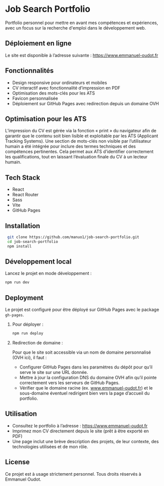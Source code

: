 # Job Search Portfolio

Portfolio personnel pour mettre en avant mes compétences et expériences, avec un focus sur la recherche d'emploi dans le développement web.

## Déploiement en ligne

Le site est disponible à l’adresse suivante : https://www.emmanuel-oudot.fr

## Fonctionnalités

- Design responsive pour ordinateurs et mobiles
- CV interactif avec fonctionnalité d’impression en PDF
- Optimisation des mots-clés pour les ATS
- Favicon personnalisée
- Déploiement sur GitHub Pages avec redirection depuis un domaine OVH

## Optimisation pour les ATS

L’impression du CV est gérée via la fonction « print » du navigateur afin de garantir que le contenu soit bien lisible et exploitable par les ATS (Applicant Tracking Systems). Une section de mots-clés non visible par l’utilisateur humain a été intégrée pour inclure des termes techniques et des compétences pertinentes. Cela permet aux ATS d’identifier correctement les qualifications, tout en laissant l’évaluation finale du CV à un lecteur humain.

## Tech Stack

- React
- React Router
- Sass
- Vite
- GitHub Pages

## Installation

   ```bash
    git clone https://github.com/manuo1/job-search-portfolio.git
    cd job-search-portfolio
    npm install
   ```

## Développement local

Lancez le projet en mode développement :
```bash
npm run dev
```

## Deployment
Le projet est configuré pour être déployé sur GitHub Pages avec le package `gh-pages`.

1. Pour déployer :
   
   ```bash
   npm run deploy
   ```

2. Redirection de domaine :
   
   Pour que le site soit accessible via un nom de domaine personnalisé (OVH ici), il faut :
   - Configurer GitHub Pages dans les paramètres du dépôt pour qu’il serve le site sur une URL donnée.
   - Mettre à jour la configuration DNS du domaine OVH afin qu’il pointe correctement vers les serveurs de GitHub Pages.
   - Vérifier que le domaine racine (ex. www.emmanuel-oudot.fr) et le sous-domaine éventuel redirigent bien vers la page d’accueil du portfolio.

## Utilisation

- Consultez le portfolio à l’adresse : https://www.emmanuel-oudot.fr
- Imprimez mon CV directement depuis le site (prêt à être exporté en PDF)
- Une page inclut une brève description des projets, de leur contexte, des technologies utilisées et de mon rôle.

## License

Ce projet est à usage strictement personnel.
Tous droits réservés à Emmanuel Oudot.
